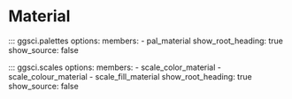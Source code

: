 # Material

::: ggsci.palettes
    options:
      members:
        - pal_material
      show_root_heading: true
      show_source: false

::: ggsci.scales
    options:
      members:
        - scale_color_material
        - scale_colour_material
        - scale_fill_material
      show_root_heading: true
      show_source: false
